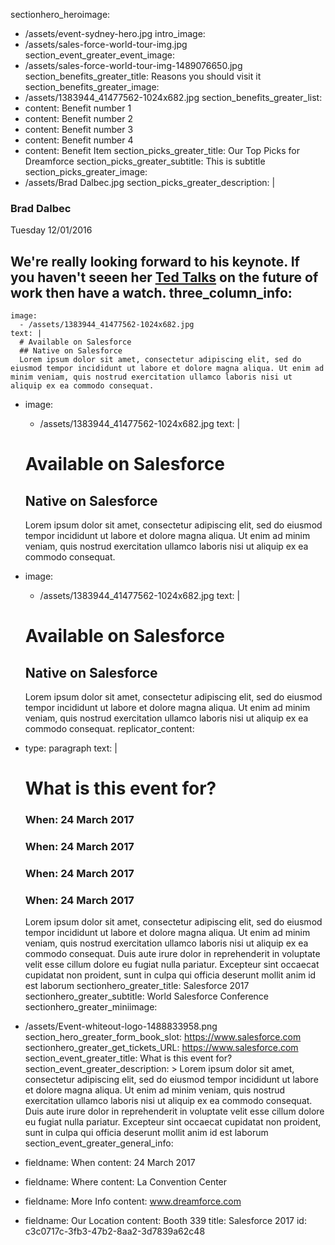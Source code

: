 sectionhero_heroimage:
  - /assets/event-sydney-hero.jpg
intro_image:
  - /assets/sales-force-world-tour-img.jpg
section_event_greater_event_image:
  - /assets/sales-force-world-tour-img-1489076650.jpg
section_benefits_greater_title: Reasons you should visit it
section_benefits_greater_image:
  - /assets/1383944_41477562-1024x682.jpg
section_benefits_greater_list:
  - 
    content: Benefit number 1
  - 
    content: Benefit number 2
  - 
    content: Benefit number 3
  - 
    content: Benefit number 4
  - 
    content: Benefit Item
section_picks_greater_title: Our Top Picks for Dreamforce
section_picks_greater_subtitle: This is subtitle
section_picks_greater_image:
  - /assets/Brad Dalbec.jpg
section_picks_greater_description: |
  ### Brad Dalbec
  Tuesday 12/01/2016
  
  We're really looking forward to his keynote. If you haven't seeen her [Ted Talks](http://salesforce) on the future of work then have a watch.
three_column_info:
  - 
    image:
      - /assets/1383944_41477562-1024x682.jpg
    text: |
      # Available on Salesforce
      ## Native on Salesforce
      Lorem ipsum dolor sit amet, consectetur adipiscing elit, sed do eiusmod tempor incididunt ut labore et dolore magna aliqua. Ut enim ad minim veniam, quis nostrud exercitation ullamco laboris nisi ut aliquip ex ea commodo consequat.
  - 
    image:
      - /assets/1383944_41477562-1024x682.jpg
    text: |
      # Available on Salesforce
      ## Native on Salesforce
      Lorem ipsum dolor sit amet, consectetur adipiscing elit, sed do eiusmod tempor incididunt ut labore et dolore magna aliqua. Ut enim ad minim veniam, quis nostrud exercitation ullamco laboris nisi ut aliquip ex ea commodo consequat.
  - 
    image:
      - /assets/1383944_41477562-1024x682.jpg
    text: |
      # Available on Salesforce
      ## Native on Salesforce
      Lorem ipsum dolor sit amet, consectetur adipiscing elit, sed do eiusmod tempor incididunt ut labore et dolore magna aliqua. Ut enim ad minim veniam, quis nostrud exercitation ullamco laboris nisi ut aliquip ex ea commodo consequat.
replicator_content:
  - 
    type: paragraph
    text: |
      # What is this event for?
      ### When: 24 March 2017
      ### When: 24 March 2017
      ### When: 24 March 2017
      ### When: 24 March 2017
      
      Lorem ipsum dolor sit amet, consectetur adipiscing elit, sed do eiusmod tempor incididunt ut labore et dolore magna aliqua. Ut enim ad minim veniam, quis nostrud exercitation ullamco laboris nisi ut aliquip ex ea commodo consequat. Duis aute irure dolor in reprehenderit in voluptate velit esse cillum dolore eu fugiat nulla pariatur. Excepteur sint occaecat cupidatat non proident, sunt in culpa qui officia deserunt mollit anim id est laborum
sectionhero_greater_title: Salesforce 2017
sectionhero_greater_subtitle: World Salesforce Conference
sectionhero_greater_miniimage:
  - /assets/Event-whiteout-logo-1488833958.png
section_hero_greater_form_book_slot: https://www.salesforce.com
sectionhero_greater_get_tickets_URL: https://www.salesforce.com
section_event_greater_title: What is this event for?
section_event_greater_description: >
  Lorem ipsum dolor sit amet, consectetur adipiscing elit, sed do eiusmod tempor incididunt ut labore
  et dolore magna aliqua. Ut enim ad minim veniam, quis nostrud exercitation ullamco laboris nisi ut
  aliquip ex ea commodo consequat. Duis aute irure dolor in reprehenderit in voluptate velit esse
  cillum dolore eu fugiat nulla pariatur. Excepteur sint occaecat cupidatat non proident, sunt in
  culpa qui officia deserunt mollit anim id est laborum
section_event_greater_general_info:
  - 
    fieldname: When
    content: 24 March 2017
  - 
    fieldname: Where
    content: La Convention Center
  - 
    fieldname: More Info
    content: www.dreamforce.com
  - 
    fieldname: Our Location
    content: Booth 339
title: Salesforce 2017
id: c3c0717c-3fb3-47b2-8aa2-3d7839a62c48
